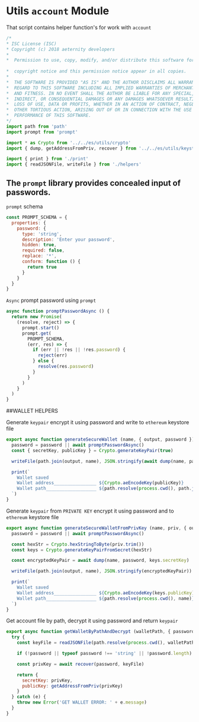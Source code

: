 



# Utils `account` Module
That script contains helper function's for work with `account`


  

```js
/*
* ISC License (ISC)
* Copyright (c) 2018 aeternity developers
*
*  Permission to use, copy, modify, and/or distribute this software for any
                                                                        *  purpose with or without fee is hereby granted, provided that the above
*  copyright notice and this permission notice appear in all copies.
*
*  THE SOFTWARE IS PROVIDED "AS IS" AND THE AUTHOR DISCLAIMS ALL WARRANTIES WITH
*  REGARD TO THIS SOFTWARE INCLUDING ALL IMPLIED WARRANTIES OF MERCHANTABILITY
*  AND FITNESS. IN NO EVENT SHALL THE AUTHOR BE LIABLE FOR ANY SPECIAL, DIRECT,
*  INDIRECT, OR CONSEQUENTIAL DAMAGES OR ANY DAMAGES WHATSOEVER RESULTING FROM
*  LOSS OF USE, DATA OR PROFITS, WHETHER IN AN ACTION OF CONTRACT, NEGLIGENCE OR
*  OTHER TORTIOUS ACTION, ARISING OUT OF OR IN CONNECTION WITH THE USE OR
*  PERFORMANCE OF THIS SOFTWARE.
*/
import path from 'path'
import prompt from 'prompt'

import * as Crypto from '../../es/utils/crypto'
import { dump, getAddressFromPriv, recover } from '../../es/utils/keystore'

import { print } from './print'
import { readJSONFile, writeFile } from './helpers'


```







## The `prompt` library provides concealed input of passwords.








`prompt` schema


  

```js
const PROMPT_SCHEMA = {
  properties: {
    password: {
      type: 'string',
      description: 'Enter your password',
      hidden: true,
      required: false,
      replace: '*',
      conform: function () {
        return true
      }
    }
  }
}


```







`Async` prompt password using `prompt`


  

```js
async function promptPasswordAsync () {
  return new Promise(
    (resolve, reject) => {
      prompt.start()
      prompt.get(
        PROMPT_SCHEMA,
        (err, res) => {
          if (err || !res || !res.password) {
            reject(err)
          } else {
            resolve(res.password)
          }
        }
      )
    }
  )
}


```







##WALLET HELPERS








Generate `keypair` encrypt it using password and write to `ethereum` keystore file


  

```js
export async function generateSecureWallet (name, { output, password }) {
  password = password || await promptPasswordAsync()
  const { secretKey, publicKey } = Crypto.generateKeyPair(true)

  writeFile(path.join(output, name), JSON.stringify(await dump(name, password, secretKey)))

  print(`
    Wallet saved
    Wallet address________________ ${Crypto.aeEncodeKey(publicKey)}
    Wallet path___________________ ${path.resolve(process.cwd(), path.join(output, name))}
  `)
}


```







Generate `keypair` from `PRIVATE KEY` encrypt it using password and to `ethereum` keystore file


  

```js
export async function generateSecureWalletFromPrivKey (name, priv, { output, password }) {
  password = password || await promptPasswordAsync()

  const hexStr = Crypto.hexStringToByte(priv.trim())
  const keys = Crypto.generateKeyPairFromSecret(hexStr)

  const encryptedKeyPair = await dump(name, password, keys.secretKey)

  writeFile(path.join(output, name), JSON.stringify(encryptedKeyPair))

  print(`
    Wallet saved
    Wallet address________________ ${Crypto.aeEncodeKey(keys.publicKey)}
    Wallet path___________________ ${path.resolve(process.cwd(), name)}
  `)
}


```







Get account file by path, decrypt it using password and return `keypair`


  

```js
export async function getWalletByPathAndDecrypt (walletPath, { password } = {}) {
  try {
    const keyFile = readJSONFile(path.resolve(process.cwd(), walletPath))

    if (!password || typeof password !== 'string' || !password.length) password = await promptPasswordAsync()

    const privKey = await recover(password, keyFile)

    return {
      secretKey: privKey,
      publicKey: getAddressFromPriv(privKey)
    }
  } catch (e) {
    throw new Error('GET WALLET ERROR: ' + e.message)
  }
}


```




